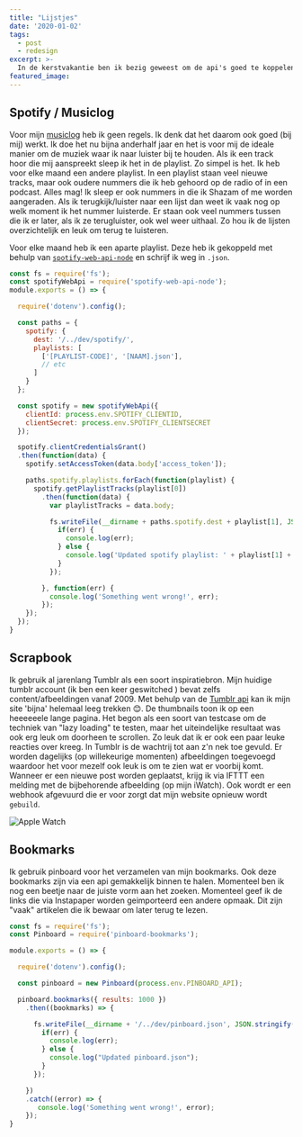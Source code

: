 ```yaml
---
title: "Lijstjes"
date: '2020-01-02'
tags:
  - post
  - redesign
excerpt: >-
  In de kerstvakantie ben ik bezig geweest om de api's goed te koppelen en de behorende 'lijstjes' wat vorm te geven. Zo heb ik nu de basis klaar staan voor mijn <a href="/collections/musiclog/2020/">musiclog</a>, <a href="/collections/scrapbook/"></a>scrapbook</a> en <a href="/collections/bookmarks/">bookmarks</a>.
featured_image:
---
```


## Spotify / Musiclog

Voor mijn [musiclog](/collections/musiclog/2020/) heb ik geen regels. Ik denk dat het daarom ook goed (bij mij) werkt. Ik doe het nu bijna anderhalf jaar en het is voor mij de ideale manier om de muziek waar ik naar luister bij te houden. Als ik een track hoor die mij aanspreekt sleep ik het in de playlist. Zo simpel is het. Ik heb voor elke maand een andere playlist. In een playlist staan veel nieuwe tracks, maar ook oudere nummers die ik heb gehoord op de radio of in een podcast. Alles mag! Ik sleep er ook nummers in die ik Shazam of me worden aangeraden. Als ik terugkijk/luister naar een lijst dan weet ik vaak nog op welk moment ik het nummer luisterde. Er staan ook veel nummers tussen die ik er later, als ik ze terugluister, ook wel weer uithaal. Zo hou ik de lijsten overzichtelijk en leuk om terug te luisteren.

Voor elke maand heb ik een aparte playlist. Deze heb ik gekoppeld met behulp van [`spotify-web-api-node`](https://github.com/thelinmichael/spotify-web-api-node) en schrijf ik weg in `.json`.

```javascript
const fs = require('fs');
const spotifyWebApi = require('spotify-web-api-node');
module.exports = () => {

  require('dotenv').config();

  const paths = {
    spotify: {
      dest: '/../dev/spotify/',
      playlists: [
        ['[PLAYLIST-CODE]', '[NAAM].json'],
        // etc
      ]
    }
  };

  const spotify = new spotifyWebApi({
    clientId: process.env.SPOTIFY_CLIENTID,
    clientSecret: process.env.SPOTIFY_CLIENTSECRET
  });

  spotify.clientCredentialsGrant()
  .then(function(data) {
    spotify.setAccessToken(data.body['access_token']);

    paths.spotify.playlists.forEach(function(playlist) {
      spotify.getPlaylistTracks(playlist[0])
        .then(function(data) {
          var playlistTracks = data.body;

          fs.writeFile(__dirname + paths.spotify.dest + playlist[1], JSON.stringify(playlistTracks), err => {
            if(err) {
              console.log(err);
            } else {
              console.log('Updated spotify playlist: ' + playlist[1] + ' .json');
            }
          });

        }, function(err) {
          console.log('Something went wrong!', err);
        });
    });
  });
}
```

## Scrapbook

Ik gebruik al jarenlang Tumblr als een soort inspiratiebron. Mijn huidige tumblr account (ik ben een keer geswitched ) bevat zelfs content/afbeeldingen vanaf 2009. Met behulp van de [Tumblr api](https://www.tumblr.com/docs/en/api/v2) kan ik mijn site 'bijna' helemaal leeg trekken 😊. De thumbnails toon ik op een heeeeeele lange pagina. Het begon als een soort van testcase om de techniek van "lazy loading" te testen, maar het uiteindelijke resultaat was ook erg leuk om doorheen te scrollen. Zo leuk dat ik er ook een paar leuke reacties over kreeg. In Tumblr is de wachtrij tot aan z'n nek toe gevuld. Er worden dagelijks (op willekeurige momenten) afbeeldingen toegevoegd waardoor het voor mezelf ook leuk is om te zien wat er voorbij komt. Wanneer er een nieuwe post worden geplaatst, krijg ik via IFTTT een melding met de bijbehorende afbeelding (op mijn iWatch). Ook wordt er een webhook afgevuurd die er voor zorgt dat mijn website opnieuw wordt `gebuild`.

![Apple Watch](/static/images/uploads/ifttt-watch.jpg "Applet run")

## Bookmarks

Ik gebruik pinboard voor het verzamelen van mijn bookmarks. Ook deze bookmarks zijn via een api gemakkelijk binnen te halen. Momenteel ben ik nog een beetje naar de juiste vorm aan het zoeken. Momenteel geef ik de links die via Instapaper worden geimporteerd een andere opmaak. Dit zijn "vaak" artikelen die ik bewaar om later terug te lezen.

```javascript
const fs = require('fs');
const Pinboard = require('pinboard-bookmarks');

module.exports = () => {

  require('dotenv').config();

  const pinboard = new Pinboard(process.env.PINBOARD_API);

  pinboard.bookmarks({ results: 1000 })
    .then((bookmarks) => {

      fs.writeFile(__dirname + '/../dev/pinboard.json', JSON.stringify(bookmarks), err => {
        if(err) {
          console.log(err);
        } else {
          console.log("Updated pinboard.json");
        }
      });

    })
    .catch((error) => {
       console.log('Something went wrong!', error);
    });
}

```
